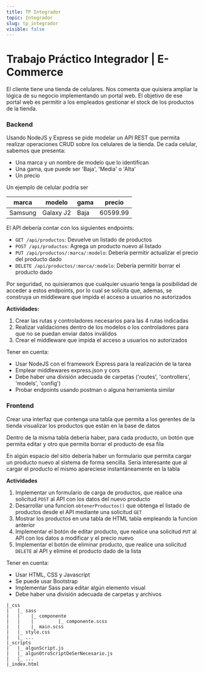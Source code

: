 ```yaml
---
title: TP Integrador
topic: Integrador
slug: tp_integrador
visible: false
---
```


# Trabajo Práctico Integrador | E-Commerce

El cliente tiene una tienda de celulares. Nos comenta que quisiera ampliar la lógica de su negocio implementando un portal web. El objetivo de ese portal web es permitir a los empleados gestionar el stock de los productos de la tienda.

### Backend

Usando NodeJS y Express se pide modelar un API REST que permita realizar operaciones CRUD sobre los celulares de la tienda. De cada celular, sabemos que presenta:

- Una marca y un nombre de modelo que lo identifican
- Una gama, que puede ser 'Baja', 'Media' o 'Alta'
- Un precio

Un ejemplo de celular podría ser

| marca   | modelo    | gama | precio   |
| ------- | --------- | ---- | -------- |
| Samsung | Galaxy J2 | Baja | 60599.99 |

El API debería contar con los siguientes endpoints:

- `GET /api/productos`: Devuelve un listado de productos
- `POST /api/productos`: Agrega un producto nuevo al listado
- `PUT /api/productos/:marca/:modelo`: Debería permitir actualizar el precio del producto dado
- `DELETE /api/productos/:marca/:modelo`: Debería permitir borrar el producto dado

Por seguridad, no quisieramos que cualquier usuario tenga la posibilidad de acceder a estos endpoints, por lo cual se solicita que, ademas, se construya un middleware que impida el acceso a usuarios no autorizados

**Actividades:**

1. Crear las rutas y controladores necesarios para las 4 rutas indicadas
2. Realizar validaciones dentro de los modelos o los controladores para que no se puedan enviar datos inválidos
3. Crear el middleware que impida el acceso a usuarios no autorizados

Tener en cuenta:

- Usar NodeJS con el framework Express para la realización de la tarea
- Emplear middlewares express.json y cors
- Debe haber una división adecuada de carpetas ('routes', 'controllers', 'models', 'config')
- Probar endpoints usando postman o alguna herramienta similar

### Frontend

Crear una interfaz que contenga una tabla que permita a los gerentes de la tienda visualizar los productos que están en la base de datos

Dentro de la misma tabla debería haber, para cada producto, un botón que permita editar y otro que permita borrar el producto de esa fila

En algún espacio del sitio debería haber un formulario que permita cargar un producto nuevo al sistema de forma sencilla. Sería interesante que al cargar el producto el mismo apareciese instantáneamente en la tabla

**Actividades**

1. Implementar un formulario de carga de productos, que realice una solicitud `POST` al API con los datos del nuevo producto
2. Desarrollar una funcion `obtenerProductos()` que obtenga el listado de productos desde el API mediante una solicitud `GET`
3. Mostrar los productos en una tabla de HTML tabla empleando la funcion anterior
4. Implementar el botón de editar producto, que realice una solicitud `PUT` al API con los datos a modificar y el precio nuevo
5. Implementar el botón de eliminar producto, que realice una solicitud `DELETE` al API y elimine el producto dado de la lista

Tener en cuenta:

- Usar HTML, CSS y Javascript
- Se puede usar Bootstrap
- Implementar Sass para editar algún elemento visual
- Debe haber una división adecuada de carpetas y archivos

```
|_css
|   |_ sass
|   |    |_ componente
|   |    |         |_ componente.scss
|   |    |_ main.scss
|   |_ style.css
|   |_ ...
|_scripts
|   |_ algunScript.js
|   |_ algunOtroScriptDeSerNecesario.js
|   |_ ...
|_index.html
```
